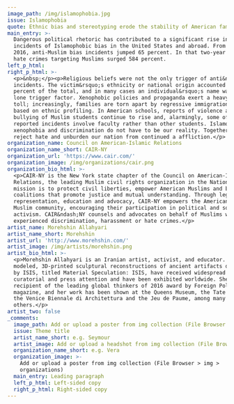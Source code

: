 ```yaml
---
image_path: /img/islamophobia.jpg
issue: Islamophobia
quote: Ethnic bias and stereotyping erode the stability of American families.
main_entry: >-
  Dangerous political rhetoric has contributed to a significant rise in
  incidents of Islamophobic bias in the United States and abroad. From 2014 to
  2016, anti-Muslim bias incidents jumped 65 percent. In that two-year period,
  hate crimes targeting Muslims surged 584 percent.
left_p_html:
right_p_html: >-
  <p>&nbsp;</p><p>Religious beliefs were not the only trigger of anti&ndash;Muslim bias
  incidents. The victim&rsquo;s ethnicity or national origin accounted for 35
  percent of the total, and in many cases an individual&rsquo;s name was the
  lone trigger factor. Xenophobic policies and propaganda exert a heavy human
  toll; increasingly, families are torn apart by regressive immigration policies
  based on ethnic profiling. In American schools, reports of violence and
  bullying of Muslim students continue to rise and, alarmingly, some of the
  reported incidents involve faculty rather than other students. Islamophobia,
  xenophobia and discrimination do not have to be our reality. Together, we can
  reject hate and unburden our nation from continued a affliction.</p>
organization_name: Council on American-Islamic Relations
organization_name_short: CAIR-NY
organization_url: 'https://www.cair.com/'
organization_image: /img/organizations/cair.png
organization_bio_html: >-
  <p>CAIR-NY is the New York state chapter of the Council on American-Islamic
  Relations, the leading Muslim civil rights organization in the Nation. Our
  mission is to protect civil liberties, empower American Muslims and build
  coalitions that promote justice and mutual understanding. Through legal
  representation, education and advocacy, CAIR-NY empowers the American
  Muslim community, encouraging their participation in political and social
  activism. CAIR&ndash;NY counsels and advocates on behalf of Muslims who have
  experienced discrimination, harassment or hate crimes.</p>
artist_name: Morehshin Allahyari
artist_name_short: Morehshin
artist_url: 'http://www.morehshin.com/'
artist_image: /img/artists/morehshin.png
artist_bio_html: >-
  <p>Morehshin Allahyari is an Iranian artist, activist, and educator. Her
  modeled, 3D-printed sculptural reconstructions of ancient artifacts destroyed
  by ISIS, titled Material Speculation: ISIS, have received widespread
  curatorial and press attention and have been exhibited worldwide. She is the
  recipient of the leading global thinkers of 2016 award by Foreign Policy
  magazine, and her work has been shown at the Queens Museum, the Tate Modern,
  the Venice Biennale di Architettura and the Jeu de Paume, among many
  others.</p>
artist_two: false
_comments:
  image_path: Add or upload a poster from img collection (File Browser > img > partners)
  issue: Theme title
  artist_name_short: e.g. Seymour
  artist_image: Add or upload a headshot from img collection (File Browser > img > artists)
  organization_name_short: e.g. Vera
  organization_image: >-
    Add or upload a poster from img collection (File Browser > img >
    organizations)
  main_entry: Leading paragraph
  left_p_html: Left-sided copy
  right_p_html: Right-sided copy
---
```



